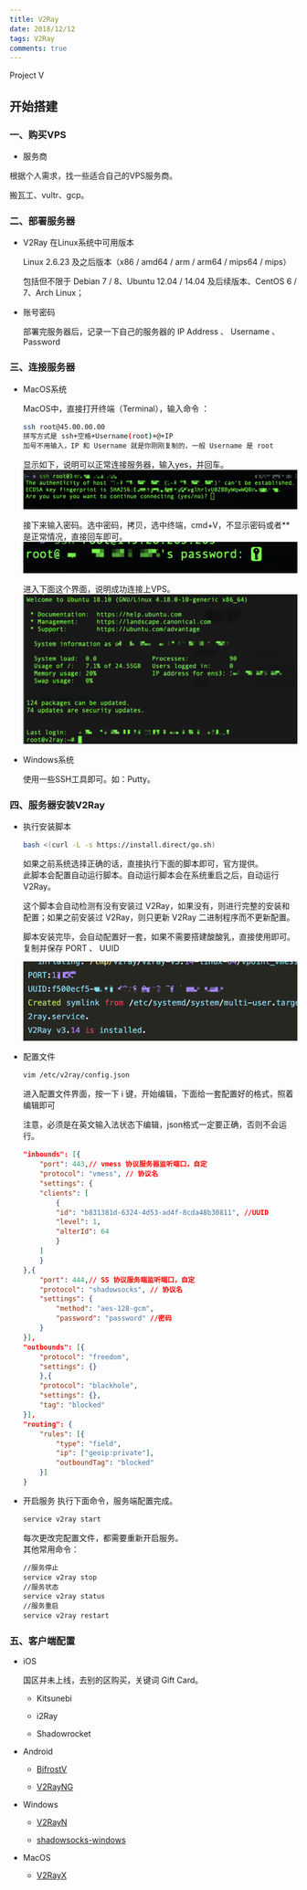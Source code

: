 ```yaml
---
title: V2Ray
date: 2018/12/12
tags: V2Ray
comments: true
---
```


Project V 
<!--more-->


## 开始搭建

### 一、购买VPS

* 服务商

根据个人需求，找一些适合自己的VPS服务商。

搬瓦工、vultr、gcp。

### 二、部署服务器

* V2Ray 在Linux系统中可用版本
   
    Linux 2.6.23 及之后版本（x86 / amd64 / arm / arm64 / mips64 / mips）

    包括但不限于 Debian 7 / 8、Ubuntu 12.04 / 14.04 及后续版本、CentOS 6 / 7、Arch Linux；

* 账号密码
  
    部署完服务器后，记录一下自己的服务器的 IP Address 、 Username 、 Password

### 三、连接服务器

* MacOS系统
    
    MacOS中，直接打开终端（Terminal），输入命令 ：

    ```bash
    ssh root@45.00.00.00
    拼写方式是 ssh+空格+Username(root)+@+IP
    加号不用输入，IP 和 Username 就是你刚刚复制的，一般 Username 是 root
    ```

    显示如下，说明可以正常连接服务器，输入yes，并回车。  
    ![1](https://raw.githubusercontent.com/skybrim/AllImages/master/20190314172310.png)

    接下来输入密码。选中密码，拷贝，选中终端，cmd+V，不显示密码或者**是正常情况，直接回车即可。  
    ![2](https://raw.githubusercontent.com/skybrim/AllImages/master/20190314150746.png)

    进入下面这个界面，说明成功连接上VPS。  
    ![3](https://raw.githubusercontent.com/skybrim/AllImages/master/20190314150916.png)

* Windows系统

    使用一些SSH工具即可。如：Putty。

### 四、服务器安装V2Ray

* 执行安装脚本

    ```bash
    bash <(curl -L -s https://install.direct/go.sh)
    ```

    如果之前系统选择正确的话，直接执行下面的脚本即可，官方提供。  
    此脚本会配置自动运行脚本。自动运行脚本会在系统重启之后，自动运行 V2Ray。

    这个脚本会自动检测有没有安装过 V2Ray，如果没有，则进行完整的安装和配置；如果之前安装过 V2Ray，则只更新 V2Ray 二进制程序而不更新配置。

    脚本安装完毕，会自动配置好一套，如果不需要搭建酸酸乳，直接使用即可。  
    复制并保存 PORT 、 UUID

    ![4](https://raw.githubusercontent.com/skybrim/AllImages/master/20190314154947.png)

* 配置文件

    ```bash
    vim /etc/v2ray/config.json
    ```

    进入配置文件界面，按一下 i 键，开始编辑，下面给一套配置好的格式，照着编辑即可

    注意，必须是在英文输入法状态下编辑，json格式一定要正确，否则不会运行。

    ```json
    "inbounds": [{
        "port": 443,// vmess 协议服务器监听端口，自定
        "protocol": "vmess", // 协议名
        "settings": {
        "clients": [
            {
            "id": "b831381d-6324-4d53-ad4f-8cda48b30811", //UUID
            "level": 1,
            "alterId": 64
            }
        ]
        }
    },{
        "port": 444,// SS 协议服务端监听端口，自定
        "protocol": "shadowsocks", // 协议名
        "settings": {
            "method": "aes-128-gcm",
            "password": "password" //密码
        }
    }],
    "outbounds": [{
        "protocol": "freedom",
        "settings": {}
        },{
        "protocol": "blackhole",
        "settings": {},
        "tag": "blocked"
    }],
    "routing": {
        "rules": [{
            "type": "field",
            "ip": ["geoip:private"],
            "outboundTag": "blocked"
        }]
    }
    ```

* 开启服务
执行下面命令，服务端配置完成。

    ```bash
    service v2ray start
    ```

    每次更改完配置文件，都需要重新开启服务。  
    其他常用命令：

    ```bash
    //服务停止
    service v2ray stop
    //服务状态
    service v2ray status
    //服务重启
    service v2ray restart
    ```

### 五、客户端配置

* iOS

    国区并未上线，去别的区购买，关键词 Gift Card。

    - Kitsunebi

    - i2Ray

    - Shadowrocket

* Android

    - [BifrostV](https://apkpure.com/bifrostv/com.github.dawndiy.bifrostv)

    - [V2RayNG](https://github.com/2dust/v2rayNG)

* Windows

    - [V2RayN](https://github.com/2dust/v2rayN/releases)

    - [shadowsocks-windows](https://github.com/shadowsocks/shadowsocks-windows/releases)

* MacOS

    - [V2RayX](https://github.com/Cenmrev/V2RayX/releases)
